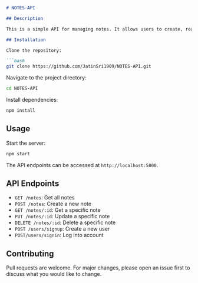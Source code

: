 ```markdown
# NOTES-API

## Description

This is a simple API for managing notes. It allows users to create, read, update, and delete notes.

## Installation

Clone the repository:

```bash
git clone https://github.com/JatinSri1909/NOTES-API.git
```

Navigate to the project directory:

```bash
cd NOTES-API
```

Install dependencies:

```bash
npm install
```

## Usage

Start the server:

```bash
npm start
```

The API endpoints can be accessed at `http://localhost:5000`.

## API Endpoints

- `GET /notes`: Get all notes
- `POST /notes`: Create a new note
- `GET /notes/:id`: Get a specific note
- `PUT /notes/:id`: Update a specific note
- `DELETE /notes/:id`: Delete a specific note
- `POST /users/signup`: Create a new user
- `POST/users/signin`: Log into account

## Contributing

Pull requests are welcome. For major changes, please open an issue first to discuss what you would like to change.
